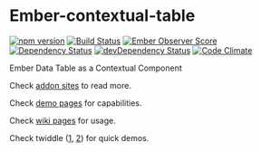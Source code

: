 # Ember-contextual-table

[![npm version](https://badge.fury.io/js/ember-contextual-table.svg)](http://badge.fury.io/js/ember-contextual-table)
[![Build Status](https://travis-ci.org/tubitak-bilgem-yte/ember-contextual-table.svg?branch=master)](https://travis-ci.org/tubitak-bilgem-yte/ember-contextual-table)
[![Ember Observer Score](http://emberobserver.com/badges/ember-contextual-table.svg)](http://emberobserver.com/addons/ember-contextual-table)
[![Dependency Status](https://david-dm.org/tubitak-bilgem-yte/ember-contextual-table.svg)](https://david-dm.org/tubitak-bilgem-yte/ember-contextual-table)
[![devDependency Status](https://david-dm.org/tubitak-bilgem-yte/ember-contextual-table/dev-status.svg)](https://david-dm.org/tubitak-bilgem-yte/ember-contextual-table#info=devDependencies)
[![Code Climate](https://codeclimate.com/github/tubitak-bilgem-yte/ember-contextual-table/badges/gpa.svg)](https://codeclimate.com/github/tubitak-bilgem-yte/ember-contextual-table)


Ember Data Table as a Contextual Component

Check [addon sites](https://tubitak-bilgem-yte.github.io/ember-contextual-table/) to read more.

Check [demo pages](https://tubitak-bilgem-yte.github.io/ember-contextual-table/dist/index.html) for capabilities.

Check [wiki pages](https://github.com/tubitak-bilgem-yte/ember-contextual-table/wiki) for usage.

Check twiddle ([1](https://ember-twiddle.com/ad22bdffc0d8c2ab3c72904352aedafa), [2](https://ember-twiddle.com/e66e9ec81e96f9232d8e65bb80a70e7a)) for quick demos.

